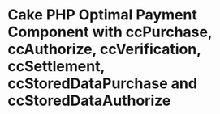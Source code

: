 Cake PHP Optimal Payment Component with ccPurchase, ccAuthorize, ccVerification, ccSettlement, ccStoredDataPurchase and ccStoredDataAuthorize
==========================================
